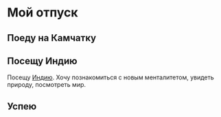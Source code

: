 # Мой отпуск

## Поеду на **Камчатку**

## Посещу **Индию**

 Посещу [Индию](https://ru.wikipedia.org/wiki/География_Индии). Хочу познакомиться с новым менталитетом, увидеть природу, посмотреть мир.

## Успею